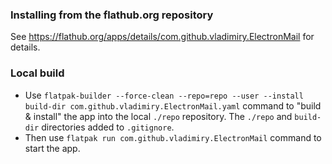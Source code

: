 ### Installing from the flathub.org repository

See https://flathub.org/apps/details/com.github.vladimiry.ElectronMail for details.

### Local build

- Use `flatpak-builder --force-clean --repo=repo --user --install build-dir com.github.vladimiry.ElectronMail.yaml`
  command to "build & install" the app into the local `./repo` repository. The `./repo` and `build-dir` directories added
  to `.gitignore`.
- Then use `flatpak run com.github.vladimiry.ElectronMail` command to start the app.
